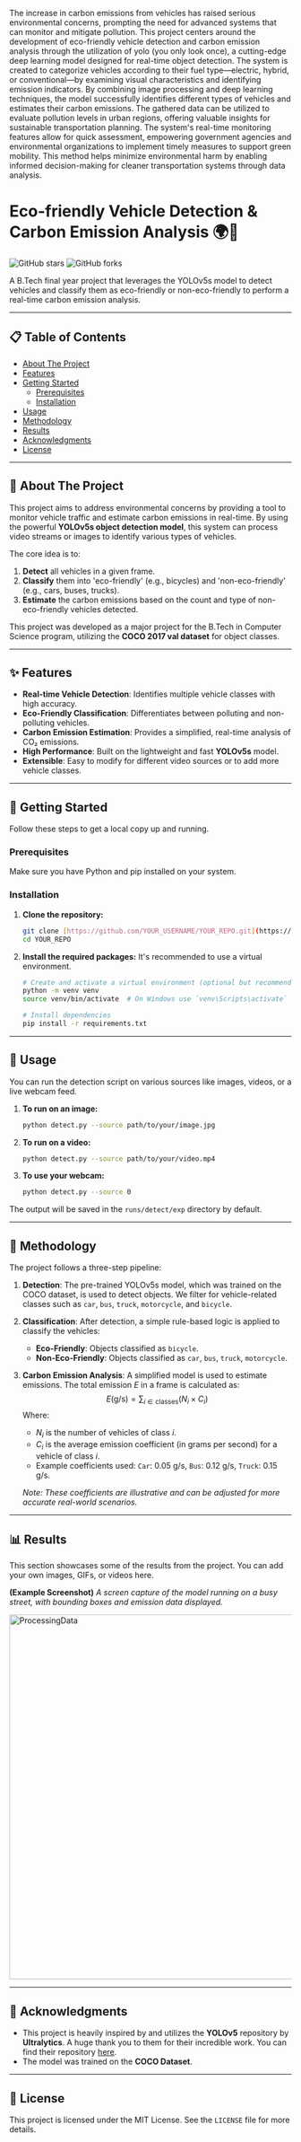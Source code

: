 
The increase in carbon emissions from vehicles has raised serious environmental concerns,
prompting the need for advanced systems that can monitor and mitigate pollution. This project
centers around the development of eco-friendly vehicle detection and carbon emission analysis
through the utilization of yolo (you only look once), a cutting-edge deep learning model designed
for real-time object detection. The system is created to categorize vehicles according to their fuel
type—electric, hybrid, or conventional—by examining visual characteristics and identifying
emission indicators. By combining image processing and deep learning techniques, the model
successfully identifies different types of vehicles and estimates their carbon emissions. The
gathered data can be utilized to evaluate pollution levels in urban regions, offering valuable
insights for sustainable transportation planning. The system's real-time monitoring features allow
for quick assessment, empowering government agencies and environmental organizations to
implement timely measures to support green mobility. This method helps minimize
environmental harm by enabling informed decision-making for cleaner transportation systems
through data analysis.



# Eco-friendly Vehicle Detection & Carbon Emission Analysis 🌍🚗

![GitHub stars](https://img.shields.io/github/stars/mehu_11/Eco_friendly_Vehicle_Detection_using_yolo_v5?style=social) 
![GitHub forks](https://img.shields.io/github/forks/mehu_11/Eco_friendly_Vehicle_Detection_using_yolo_v5?style=social)

A B.Tech final year project that leverages the YOLOv5s model to detect vehicles and classify them as eco-friendly or non-eco-friendly to perform a real-time carbon emission analysis.



---

## 📋 Table of Contents
- [About The Project](#about-the-project)
- [Features](#-features)
- [Getting Started](#-getting-started)
  - [Prerequisites](#prerequisites)
  - [Installation](#installation)
- [Usage](#-usage)
- [Methodology](#-methodology)
- [Results](#-results)
- [Acknowledgments](#-acknowledgments)
- [License](#-license)

---

## 📖 About The Project

This project aims to address environmental concerns by providing a tool to monitor vehicle traffic and estimate carbon emissions in real-time. By using the powerful **YOLOv5s object detection model**, this system can process video streams or images to identify various types of vehicles.

The core idea is to:
1.  **Detect** all vehicles in a given frame.
2.  **Classify** them into 'eco-friendly' (e.g., bicycles) and 'non-eco-friendly' (e.g., cars, buses, trucks).
3.  **Estimate** the carbon emissions based on the count and type of non-eco-friendly vehicles detected.

This project was developed as a major project for the B.Tech in Computer Science program, utilizing the **COCO 2017 val dataset** for object classes.

---

## ✨ Features

* **Real-time Vehicle Detection**: Identifies multiple vehicle classes with high accuracy.
* **Eco-Friendly Classification**: Differentiates between polluting and non-polluting vehicles.
* **Carbon Emission Estimation**: Provides a simplified, real-time analysis of CO₂ emissions.
* **High Performance**: Built on the lightweight and fast **YOLOv5s** model.
* **Extensible**: Easy to modify for different video sources or to add more vehicle classes.

---


## 🚀 Getting Started

Follow these steps to get a local copy up and running.

### Prerequisites

Make sure you have Python and pip installed on your system.

### Installation

1.  **Clone the repository:**
    ```sh
    git clone [https://github.com/YOUR_USERNAME/YOUR_REPO.git](https://github.com/YOUR_USERNAME/YOUR_REPO.git)
    cd YOUR_REPO
    ```

2.  **Install the required packages:**
    It's recommended to use a virtual environment.
    ```sh
    # Create and activate a virtual environment (optional but recommended)
    python -m venv venv
    source venv/bin/activate  # On Windows use `venv\Scripts\activate`

    # Install dependencies
    pip install -r requirements.txt
    ```

---

## 💨 Usage

You can run the detection script on various sources like images, videos, or a live webcam feed.

1.  **To run on an image:**
    ```sh
    python detect.py --source path/to/your/image.jpg
    ```

2.  **To run on a video:**
    ```sh
    python detect.py --source path/to/your/video.mp4
    ```

3.  **To use your webcam:**
    ```sh
    python detect.py --source 0
    ```
The output will be saved in the `runs/detect/exp` directory by default.

---

## 🔬 Methodology

The project follows a three-step pipeline:

1.  **Detection**: The pre-trained YOLOv5s model, which was trained on the COCO dataset, is used to detect objects. We filter for vehicle-related classes such as `car`, `bus`, `truck`, `motorcycle`, and `bicycle`.

2.  **Classification**: After detection, a simple rule-based logic is applied to classify the vehicles:
    * **Eco-Friendly**: Objects classified as `bicycle`.
    * **Non-Eco-Friendly**: Objects classified as `car`, `bus`, `truck`, `motorcycle`.

3.  **Carbon Emission Analysis**: A simplified model is used to estimate emissions. The total emission $E$ in a frame is calculated as:
    $$E (\text{g/s}) = \sum_{i \in \text{classes}} (N_i \times C_i)$$
    Where:
    -   $N_i$ is the number of vehicles of class $i$.
    -   $C_i$ is the average emission coefficient (in grams per second) for a vehicle of class $i$.
    -   Example coefficients used: `Car`: 0.05 g/s, `Bus`: 0.12 g/s, `Truck`: 0.15 g/s.
    
    *Note: These coefficients are illustrative and can be adjusted for more accurate real-world scenarios.*

---

## 📊 Results

This section showcases some of the results from the project. You can add your own images, GIFs, or videos here.

**(Example Screenshot)**
*A screen capture of the model running on a busy street, with bounding boxes and emission data displayed.*

<img width="896" height="650" alt="ProcessingData" src="https://github.com/user-attachments/assets/bfc29b98-241b-4040-8572-2d525cbb176e" />

---

## 🙏 Acknowledgments

* This project is heavily inspired by and utilizes the **YOLOv5** repository by **Ultralytics**. A huge thank you to them for their incredible work. You can find their repository [here](https://github.com/ultralytics/yolov5).
* The model was trained on the **COCO Dataset**.

---

## 📄 License

This project is licensed under the MIT License. See the `LICENSE` file for more details.
